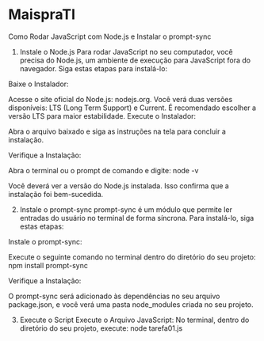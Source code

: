# MaispraTI

Como Rodar JavaScript com Node.js e Instalar o prompt-sync

1. Instale o Node.js
Para rodar JavaScript no seu computador, você precisa do Node.js, um ambiente de execução para JavaScript fora do navegador. Siga estas etapas para instalá-lo:

Baixe o Instalador:

Acesse o site oficial do Node.js: nodejs.org.
Você verá duas versões disponíveis: LTS (Long Term Support) e Current. É recomendado escolher a versão LTS para maior estabilidade.
Execute o Instalador:

Abra o arquivo baixado e siga as instruções na tela para concluir a instalação.

Verifique a Instalação:

Abra o terminal ou o prompt de comando e digite:
node -v

Você deverá ver a versão do Node.js instalada. Isso confirma que a instalação foi bem-sucedida.

2. Instale o prompt-sync
prompt-sync é um módulo que permite ler entradas do usuário no terminal de forma síncrona. Para instalá-lo, siga estas etapas:

Instale o prompt-sync:

Execute o seguinte comando no terminal dentro do diretório do seu projeto:
npm install prompt-sync

Verifique a Instalação:

O prompt-sync será adicionado às dependências no seu arquivo package.json, e você verá uma pasta node_modules criada no seu projeto.

3. Execute o Script
Execute o Arquivo JavaScript:
No terminal, dentro do diretório do seu projeto, execute:
node tarefa01.js
